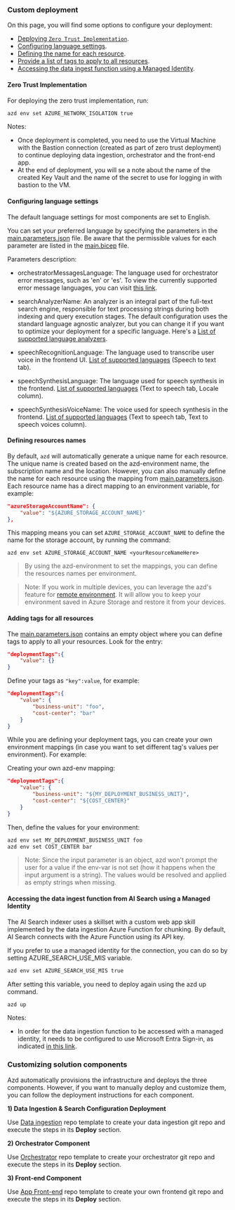 ### Custom deployment

On this page, you will find some options to configure your deployment:

- [Deploying `Zero Trust Implementation`](#zero-trust-implementation).
- [Configuring language settings](#configuring-language-settings).
- [Defining the name for each resource](#defining-resources-names).
- [Provide a list of tags to apply to all resources](#adding-tags-for-all-resources).
- [Accessing the data ingest function using a Managed Identity](#accessing-the-data-ingest-function-from-ai-search-using-a-managed-identity).

#### Zero Trust Implementation

For deploying the zero trust implementation, run:

```sh
azd env set AZURE_NETWORK_ISOLATION true
```

Notes:
- Once deployment is completed, you need to use the Virtual Machine with the Bastion connection (created as part of zero trust deployment) to continue deploying data ingestion, orchestrator and the front-end app. 
- At the end of deployment, you will se a note about the name of the created Key Vault and the name of the secret to use for logging in with bastion to the VM.

#### Configuring language settings

The default language settings for most components are set to English. 
  
You can set your preferred language by specifying the parameters in the [main.parameters.json](infra/main.parameters.json) file. Be aware that the permissible values for each parameter are listed in the [main.bicep](infra/main.bicep) file.  
   
Parameters description:  
   
- orchestratorMessagesLanguage: The language used for orchestrator error messages, such as 'en' or 'es'. To view the currently supported error message languages, you can visit [this link](https://github.com/Azure/gpt-rag-orchestrator/tree/main/orc/messages).  
   
- searchAnalyzerName: An analyzer is an integral part of the full-text search engine, responsible for text processing strings during both indexing and query execution stages. The default configuration uses the standard language agnostic analyzer, but you can change it if you want to optimize your deployment for a specific language. Here's a [List of supported language analyzers](https://learn.microsoft.com/en-us/azure/search/index-add-language-analyzers#supported-language-analyzers).  
   
- speechRecognitionLanguage: The language used to transcribe user voice in the frontend UI. [List of supported languages](https://learn.microsoft.com/en-us/azure/ai-services/speech-service/language-support?tabs=stt#supported-languages) (Speech to text tab).  
   
- speechSynthesisLanguage: The language used for speech synthesis in the frontend. [List of supported languages](https://learn.microsoft.com/en-us/azure/ai-services/speech-service/language-support?tabs=tts#supported-languages) (Text to speech tab, Locale column).  
   
- speechSynthesisVoiceName: The voice used for speech synthesis in the frontend. [List of supported languages](https://learn.microsoft.com/en-us/azure/ai-services/speech-service/language-support?tabs=tts#supported-languages) (Text to speech tab, Text to speech voices column).

#### Defining resources names

By default, `azd` will automatically generate a unique name for each resource. The unique name is created based on the azd-environment name, the subscription name and the location. However, you can also manually define the name for each resource using the mapping from [main.parameters.json](https://github.com/Azure/GPT-RAG/blob/main/infra/main.parameters.json). Each resource name has a direct mapping to an environment variable, for example:


```json
"azureStorageAccountName": {
    "value": "${AZURE_STORAGE_ACCOUNT_NAME}"
},
```

This mapping means you can set `AZURE_STORAGE_ACCOUNT_NAME` to define the name for the storage account, by running the command:

```
azd env set AZURE_STORAGE_ACCOUNT_NAME <yourResourceNameHere>
```

> By using the azd-environment to set the mappings, you can define the resources names per environment.

> Note: If you work in multiple devices, you can leverage the azd's feature for [remote environment](https://learn.microsoft.com/en-us/azure/developer/azure-developer-cli/remote-environments-support). It will allow you to keep your environment saved in Azure Storage and restore it from your devices.

#### Adding tags for all resources

The [main.parameters.json](https://github.com/Azure/GPT-RAG/blob/main/infra/main.parameters.json) contains an empty object where you can define tags to apply to all your resources. Look for the entry:

```json
"deploymentTags":{
    "value": {}
}
```

Define your tags as `"key":value`, for example:

```json
"deploymentTags":{
    "value": {
        "business-unit": "foo",
        "cost-center": "bar"
    }
}
```

While you are defining your deployment tags, you can create your own environment mappings (in case you want to set different tag's values per environment). For example:

Creating your own azd-env mapping:
```json
"deploymentTags":{
    "value": {
        "business-unit": "${MY_DEPLOYMENT_BUSINESS_UNIT}",
        "cost-center": "${COST_CENTER}"
    }
}
```

Then, define the values for your environment:
```sh
azd env set MY_DEPLOYMENT_BUSINESS_UNIT foo
azd env set COST_CENTER bar
```

> Note: Since the input parameter is an object, azd won't prompt the user for a value if the env-var is not set (how it happens when the input argument is a string). The values would be resolved and applied as empty strings when missing.

#### Accessing the data ingest function from AI Search using a Managed Identity

The AI Search indexer uses a skillset with a custom web app skill implemented by the data ingestion Azure Function for chunking. By default, AI Search connects with the Azure Function using its API key.

If you prefer to use a managed identity for the connection, you can do so by setting AZURE_SEARCH_USE_MIS variable. 

```sh
azd env set AZURE_SEARCH_USE_MIS true
```

After setting this variable, you need to deploy again using the azd up command. 

```sh
azd up
```

Notes:

- In order for the data ingestion function to be accessed with a managed identity, it needs to be configured to use Microsoft Entra Sign-in, as indicated [in this link](https://learn.microsoft.com/en-us/azure/app-service/configure-authentication-provider-aad).

### Customizing solution components

Azd automatically provisions the infrastructure and deploys the three components. However, if you want to manually deploy and customize them, you can follow the deployment instructions for each component.

**1) Data Ingestion & Search Configuration Deployment**

Use [Data ingestion](https://github.com/Azure/gpt-rag-ingestion) repo template to create your data ingestion git repo and execute the steps in its **Deploy** section.

**2) Orchestrator Component**

Use [Orchestrator](https://github.com/Azure/gpt-rag-orchestrator) repo template to create your orchestrator git repo and execute the steps in its **Deploy** section.

**3) Front-end Component**

Use [App Front-end](https://github.com/Azure/gpt-rag-frontend) repo template to create your own frontend git repo and execute the steps in its **Deploy** section.

<!-- ## Main components

1) [Data ingestion](https://github.com/Azure/gpt-rag-ingestion)

2) [Orchestrator](https://github.com/Azure/gpt-rag-orchestrator)

3) [App Front-End](https://github.com/Azure/gpt-rag-frontend) Built with Azure App Services and the Backend for Front-End pattern, offers a smooth and scalable user interface -->